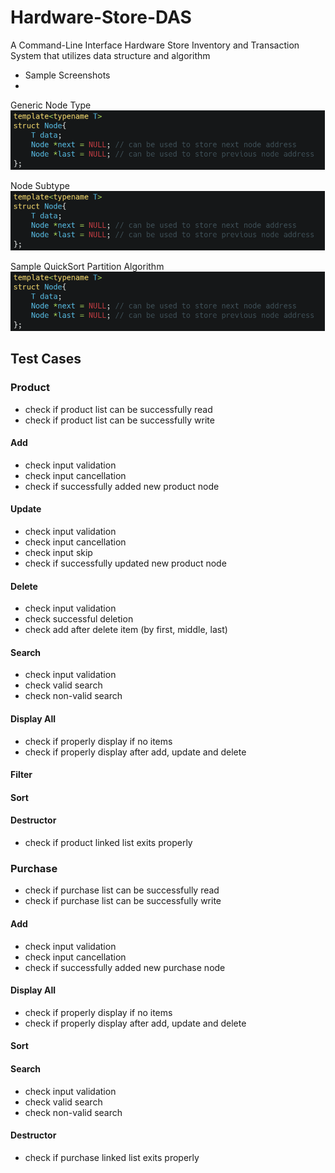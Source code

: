 # Hardware-Store-DAS
A Command-Line Interface Hardware Store Inventory and Transaction System that utilizes data structure and algorithm

- Sample Screenshots
- 
Generic Node Type
![Generic Node Type](node.png?raw=true "Generic Node Type")

Node Subtype
![Node Subtype](node.png?raw=true "Node Subtype")

Sample QuickSort Partition Algorithm
![Sample QuickSort Partition Algorithm](node.png?raw=true "Sample QuickSort Partition Algorithm")

## Test Cases
### Product
- check if product list can be successfully read
- check if product list can be successfully write
#### Add
- check input validation
- check input cancellation
- check if successfully added new product node
#### Update
- check input validation
- check input cancellation
- check input skip
- check if successfully updated new product node

#### Delete
- check input validation
- check successful deletion
- check add after delete item (by first, middle, last) 

#### Search
- check input validation
- check valid search
- check non-valid search

#### Display All
- check if properly display if no items
- check if properly display after add, update and delete

#### Filter

#### Sort

#### Destructor
- check if product linked list exits properly

### Purchase
- check if purchase list can be successfully read
- check if purchase list can be successfully write

#### Add
- check input validation
- check input cancellation
- check if successfully added new purchase node

#### Display All
- check if properly display if no items
- check if properly display after add, update and delete

#### Sort

#### Search
- check input validation
- check valid search
- check non-valid search

#### Destructor
- check if purchase linked list exits properly
